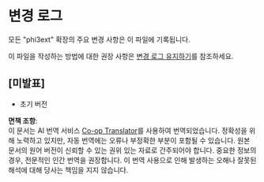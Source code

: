<!--
CO_OP_TRANSLATOR_METADATA:
{
  "original_hash": "f27e920c85081d40ddb90607d7ceabd7",
  "translation_date": "2025-04-04T05:26:47+00:00",
  "source_file": "code\\07.Lab\\01\\AIPC\\extensions\\phi3ext\\CHANGELOG.md",
  "language_code": "ko"
}
-->
# 변경 로그

모든 "phi3ext" 확장의 주요 변경 사항은 이 파일에 기록됩니다.

이 파일을 작성하는 방법에 대한 권장 사항은 [변경 로그 유지하기](http://keepachangelog.com/)를 참조하세요.

## [미발표]

- 초기 버전

**면책 조항**:  
이 문서는 AI 번역 서비스 [Co-op Translator](https://github.com/Azure/co-op-translator)를 사용하여 번역되었습니다. 정확성을 위해 노력하고 있지만, 자동 번역에는 오류나 부정확한 부분이 포함될 수 있습니다. 원본 문서의 원어 버전이 신뢰할 수 있는 권위 있는 자료로 간주되어야 합니다. 중요한 정보의 경우, 전문적인 인간 번역을 권장합니다. 이 번역 사용으로 인해 발생하는 오해나 잘못된 해석에 대해 당사는 책임을 지지 않습니다.